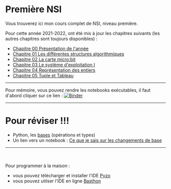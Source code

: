 # Première NSI

Vous trouverez ici mon cours complet de NSI, niveau première.

Pour cette année 2021-2022, ont été mis à jour les chapitres suivants (les autres chapitres sont toujours disponibles) :

* [Chapitre 00 Présentation de l'année](https://github.com/NaturelEtChaud/NSI-Premiere/tree/main/00)
* [Chapitre 01 Les différentes structures algorithmiques](https://github.com/NaturelEtChaud/NSI-Premiere/tree/main/01LesDifferentesStructuresAlgorithmiques)
* [Chapitre 02 La carte micro:bit](https://github.com/NaturelEtChaud/NSI-Premiere/tree/main/02%20La%20carte%20MicroBit)
* [Chapitre 03 Le système d'exploitation I](https://github.com/NaturelEtChaud/NSI-Premiere/tree/main/03%20Syst%C3%A8me%20d'exploitation%20I)
* [Chapitre 04 Représentation des entiers](https://github.com/NaturelEtChaud/NSI-Premiere/tree/main/04%20Repr%C3%A9sentation%20des%20entiers)
* [Chapitre 05 Tuple et Tableau](https://github.com/NaturelEtChaud/NSI-Premiere/tree/main/05%20Tuple%20et%20Tableau)

---
Pour mémoire, vous pouvez rendre les notebooks exécutables, il faut d'abord cliquer sur ce lien : [![Binder](https://mybinder.org/badge_logo.svg)](https://mybinder.org/v2/gh/lebonprof/NSI-Premiere/HEAD)


---
# Pour réviser !!!
* Python, les [bases](https://github.com/NaturelEtChaud/NSI-Premiere/blob/main/Revisions/CeQueJeSaisPython1.ipynb) (opérations et types)
* Un lien vers un notebook : [Ce que je sais sur les changements de base](notebook.basthon.fr/?ipynb=%257B%2522path%2522%253A%2522Untitled.ipynb%2522%252C%2522name%2522%253A%2522Untitled.ipynb%2522%252C%2522content%2522%253A%257B%2522cells%2522%253A%255B%257B%2522metadata%2522%253A%257B%257D%252C%2522cell_type%2522%253A%2522markdown%2522%252C%2522source%2522%253A%2522***Tous%2520les%2520changement%2520de%2520bases%2520que%2520je%2520dois%2520savoir%2520faire***%2522%257D%252C%257B%2522metadata%2522%253A%257B%257D%252C%2522cell_type%2522%253A%2522markdown%2522%252C%2522source%2522%253A%2522*1%2529%2520Je%2520sais%2520faire%2520avec%2520Python*%2522%257D%252C%257B%2522metadata%2522%253A%257B%2522trusted%2522%253Atrue%257D%252C%2522cell_type%2522%253A%2522code%2522%252C%2522source%2522%253A%2522%2523conversion%2520d%25C3%25A9cimale%2520en%2520binaire%255Cnbin%2528148%2529%2522%252C%2522execution_count%2522%253Anull%252C%2522outputs%2522%253A%255B%255D%257D%252C%257B%2522metadata%2522%253A%257B%2522trusted%2522%253Atrue%257D%252C%2522cell_type%2522%253A%2522code%2522%252C%2522source%2522%253A%2522%2523conversion%2520d%25C3%25A9cimale%2520en%2520hexad%25C3%25A9cimale%255Cnhex%2528148%2529%2522%252C%2522execution_count%2522%253Anull%252C%2522outputs%2522%253A%255B%255D%257D%252C%257B%2522metadata%2522%253A%257B%2522trusted%2522%253Atrue%257D%252C%2522cell_type%2522%253A%2522code%2522%252C%2522source%2522%253A%2522%2523conversion%2520binaire%2520vers%2520d%25C3%25A9cimale%255Cnint%25280b10101010%2529%2522%252C%2522execution_count%2522%253Anull%252C%2522outputs%2522%253A%255B%255D%257D%252C%257B%2522metadata%2522%253A%257B%2522trusted%2522%253Atrue%257D%252C%2522cell_type%2522%253A%2522code%2522%252C%2522source%2522%253A%2522%2523conversion%2520hexad%25C3%25A9cimale%2520vers%2520d%25C3%25A9cimale%255Cnint%25280xAF%2529%2522%252C%2522execution_count%2522%253Anull%252C%2522outputs%2522%253A%255B%255D%257D%252C%257B%2522metadata%2522%253A%257B%257D%252C%2522cell_type%2522%253A%2522markdown%2522%252C%2522source%2522%253A%2522*2%2529%2520Je%2520sais%2520compter%2520dans%2520les%2520bases%2520d%25C3%25A9cimale%252C%2520binaire%2520et%2520h%25C3%25A9xad%25C3%25A9cimale.*%2522%257D%252C%257B%2522metadata%2522%253A%257B%257D%252C%2522cell_type%2522%253A%2522markdown%2522%252C%2522source%2522%253A%2522%257CD%25C3%25A9cimale%257C0%257C1%257C2%257C3%257C4%257C5%257C6%257C7%257C8%257C9%257C10%257C11%257C12%257C13%257C14%257C15%257C16%257C17%257C18%257C19%257C20%257C21%257C22%257C...%257C%255Cn%257C-%257C-%257C-%257C-%257C-%257C-%257C-%257C-%257C-%257C-%257C-%257C-%257C-%257C-%257C-%257C-%257C-%257C-%257C-%257C-%257C-%257C-%257C-%257C-%257C-%257C%255Cn%257CBinaire%257C0%257C1%257C10%257C11%257C100%257C101%257C110%257C111%257C1000%257C1001%257C1010%257C1011%257C1100%257C1101%257C1110%257C1111%257C10000%257C10001%257C10010%257C10011%257C10100%257C10101%257C10110%257C...%257C%255Cn%257CH%25C3%25A9xad%25C3%25A9cimale%257C0%257C1%257C2%257C3%257C4%257C5%257C6%257C7%257C8%257C9%257CA%257CB%257CC%257CD%257CE%257CF%257C10%257C11%257C12%257C13%257C14%257C15%257C16%257C...%257C%2522%257D%252C%257B%2522metadata%2522%253A%257B%257D%252C%2522cell_type%2522%253A%2522markdown%2522%252C%2522source%2522%253A%2522*3%2529%2520Je%2520sais%2520convertir%2520**%25C3%25A0%2520la%2520main**%2520un%2520nombre%2520entier%2520positif%2520d%27%25C3%25A9criture%2520binaire%2520%25C3%25A0%2520%25C3%25A9criture%2520d%25C3%25A9cimale*%2522%257D%252C%257B%2522metadata%2522%253A%257B%257D%252C%2522cell_type%2522%253A%2522markdown%2522%252C%2522source%2522%253A%2522Je%2520me%2520rapelle%2520des%2520puissances%2520de%25202%2520%253A%2520%25242%255E0%2520%253D%25201%2524%2520%252C%2520%25242%255E1%2520%253D2%2524%252C%2520%25242%255E2%2520%253D4%2524%252C%2520%25242%255E3%2520%253D8%2524%252C%2520%25242%255E4%2520%253D16%2524%252C%2520%25242%255E5%2520%253D32%2524%252C%2520%25242%255E6%2520%253D64%2524%252C%2520%25242%255E7%2520%253D128%2524%252C%2520%25242%255E8%2520%253D%2520256%2524%2522%257D%252C%257B%2522metadata%2522%253A%257B%257D%252C%2522cell_type%2522%253A%2522markdown%2522%252C%2522source%2522%253A%2522Je%2520veux%2520convertir%2520le%2520nombre%2520%256010011011%2560%2520de%2520binaire%2520%25C3%25A0%2520d%25C3%25A9cimale.%2522%257D%252C%257B%2522metadata%2522%253A%257B%257D%252C%2522cell_type%2522%253A%2522markdown%2522%252C%2522source%2522%253A%2522Je%2520construis%2520un%2520tableau%2520avec%2520les%2520puissances%2520d%25C3%25A9croissantes%2520de%25202%2520et%2520le%2520nombre%2520en%2520binaire%2520%253A%255Cn%255Cn128%257C64%257C32%257C16%257C8%257C4%257C2%257C1%257C%255Cn-%257C-%257C-%257C-%257C-%257C-%257C-%257C-%257C%255Cn1%257C0%257C0%257C1%257C1%257C0%257C1%257C1%257C%255Cn%255CnLe%25201%2520signifie%252C%2520on%2520prend%252C%2520le%25200%252C%2520on%2520ne%2520prend%2520pas.%2520Ainsi%2520%253A%255Cn%255Cn%252410011011_2%2520%253D%2520128%2520%252B%252016%2520%252B%25208%2520%252B%25202%2520%252B%25201%2520%253D%2520155_%257B10%257D%2524%2520%2522%257D%252C%257B%2522metadata%2522%253A%257B%257D%252C%2522cell_type%2522%253A%2522markdown%2522%252C%2522source%2522%253A%2522*4%2529%2520Je%2520sais%2520convertir%2520**%25C3%25A0%2520la%2520main**%2520un%2520nombre%2520entier%2520positif%2520d%27%25C3%25A9criture%2520d%25C3%25A9cimale%2520%25C3%25A0%2520%25C3%25A9criture%2520binaire*%2522%257D%252C%257B%2522metadata%2522%253A%257B%257D%252C%2522cell_type%2522%253A%2522markdown%2522%252C%2522source%2522%253A%2522Je%2520veux%2520convertir%2520%2560167%2560%2520en%2520binaire%255Cn%255CnJe%2520regarde%2520le%2520tableau%2520des%2520puissances%2520de%25202%2520d%25C3%25A9croissantes%2520%253A%255Cn%255Cn128%257C64%257C32%257C16%257C8%257C4%257C2%257C1%257C%255Cn-%257C-%257C-%257C-%257C-%257C-%257C-%257C-%257C%255Cn%255CnJe%2520rechere%2520la%2520puissance%2520de%25202%2520imm%25C3%25A9diatement%2520inf%25C3%25A9rieure%2520%25C3%25A0%2520167.%2520C%27est%2520128.%2520J%27effectue%2520la%2520diff%25C3%25A9rence%2520entre%2520167%2520et%2520128%2520%253A%255Cn%255Cn167%2520-%2520128%2520%253D%252039%255Cn%255CnJe%2520cherche%2520la%2520puissance%25202%2520imm%25C3%25A9diatement%2520inf%25C3%25A9rieure%2520%25C3%25A0%252039.%2520C%27est%252032.%2520J%27effectue%2520la%2520diff%25C3%25A9rence%2520entre%252039%2520et%252032%2520%253A%255Cn%255Cn39%2520-%252032%2520%253D%25207%255Cn%255CnJe%2520cherche%2520la%2520puissance%25202%2520imm%25C3%25A9diatement%2520inf%25C3%25A9rieure%2520%25C3%25A0%25207.%2520C%27est%25204.%2520J%27effectue%2520la%2520diff%25C3%25A9rence%2520entre%25207%2520et%25204%2520%253A%255Cn%255Cn7%2520-%25204%2520%253D%25203%255Cn%255CnJe%2520cherche%2520la%2520puissance%25202%2520imm%25C3%25A9diatement%2520inf%25C3%25A9rieure%2520%25C3%25A0%25203.%2520C%27est%25202.%2520J%27effectue%2520la%2520diff%25C3%25A9rence%2520entre%25203%2520et%25202%2520%253A%255Cn%255Cn3%2520-%25202%2520%253D%25201%255Cn%255CnQuand%2520j%27arrive%2520%25C3%25A0%25201%2520ou%25200%2520j%27ai%2520termin%25C3%25A9.%255Cn%255CnJe%2520r%25C3%25A9capitule%2520toutes%2520les%2520puissances%2520de%25202%2520que%2520j%27ai%2520prises%2520%253A%255Cn%255Cn167%2520%253D%2520128%2520%252B%252032%2520%252B%25204%2520%252B%25202%2520%252B%25201%255Cn%255CnAvec%2520le%2520tableau%2520des%2520puissances%2520de%25202%252C%2520toujours%2520avec%2520la%2520convention%2520un%25201%2520si%2520je%2520prends%252C%2520un%25200%2520sinon%252C%2520cela%2520donne%2520%253A%255Cn%255Cn128%257C64%257C32%257C16%257C8%257C4%257C2%257C1%257C%255Cn-%257C-%257C-%257C-%257C-%257C-%257C-%257C-%257C%255Cn1%257C0%257C1%257C0%257C0%257C1%257C1%257C1%257C%255Cn%255CnDonc%2520%253A%2520%2524167_%257B10%257D%2520%253D%25201010%7E0111_2%2524%2522%257D%252C%257B%2522metadata%2522%253A%257B%257D%252C%2522cell_type%2522%253A%2522markdown%2522%252C%2522source%2522%253A%2522*5%2529%2520Je%2520sais%2520convertir%2520**%25C3%25A0%2520la%2520main**%2520un%2520nombre%2520entier%2520positif%2520d%27%25C3%25A9criture%2520binaire%2520%25C3%25A0%2520%25C3%25A9criture%2520hexad%25C3%25A9cimale*%2520%2522%257D%252C%257B%2522metadata%2522%253A%257B%257D%252C%2522cell_type%2522%253A%2522markdown%2522%252C%2522source%2522%253A%2522Pour%2520convertir%2520le%2520nombre%2520%25241010%7E0111_2%2524%2520en%2520h%25C3%25A9xad%25C3%25A9cimale%2520on%2520utilise%2520le%2520tableau%2520habituel%2520%253A%255Cn%255Cn128%257C64%257C32%257C16%257C8%257C4%257C2%257C1%257C%255Cn-%257C-%257C-%257C-%257C-%257C-%257C-%257C-%257C%255Cn1%257C0%257C1%257C0%257C0%257C1%257C1%257C1%257C%255Cn%255Cnmais%2520on%2520va%2520le%2520couper%2520en%25202.%2520Les%25204%2520bits%2520de%2520poids%2520forts%2520%25C3%25A0%2520gauche%2520et%2520les%25204%2520bits%2520de%2520poids%2520faibles%2520%25C3%25A0%2520droite%2520%253A%255Cn%255Cn128%257C64%257C32%257C16%257C-%257C8%257C4%257C2%257C1%257C%255Cn-%257C-%257C-%257C-%257C-%257C-%257C-%257C-%257C-%257C%255Cn1%257C0%257C1%257C0%257C-%257C0%257C1%257C1%257C1%257C%255Cn%255CnPour%2520les%2520bits%2520de%2520poids%2520forts%2520%2528%25C3%25A0%2520gauche%2529%252C%2520on%2520%25C3%25A9changer%2520les%2520puissances%2520de%25202%2520par%2520les%2520puissances%25208%252C%25204%252C%25202%252C%25201%2520%253A%255Cn%255Cn8%257C4%257C2%257C1%257C-%257C8%257C4%257C2%257C1%257C%255Cn-%257C-%257C-%257C-%257C-%257C-%257C-%257C-%257C-%257C%255Cn1%257C0%257C1%257C0%257C-%257C0%257C1%257C1%257C1%257C%255Cn%255CnPour%2520les%2520bits%2520de%2520poids%2520forts%252C%2520on%2520a%2520%253A%2520%25248%2520%252B%25202%2520%253D%252010_%257B10%257D%2520%253D%2520A_%257B16%257D%2524.%255Cn%255CnPour%2520les%2520bits%2520de%2520poids%2520faibles%252C%2520on%2520a%2520%253A%2520%25244%2520%252B%25202%2520%252B%25201%2520%253D%25207_%257B10%257D%2520%253D%25207_%257B16%257D%2524.%255Cn%255CnAinsi%2520%253A%2520%25241010%7E0111_2%2520%253D%2520A7_%257B16%257D%2524%2522%257D%252C%257B%2522metadata%2522%253A%257B%257D%252C%2522cell_type%2522%253A%2522markdown%2522%252C%2522source%2522%253A%2522*6%2529%2520Je%2520sais%2520le%2520nombre%2520d%27entier%2520sign%25C3%25A9s%2520que%2520je%2520peux%2520coder*%2520%2522%257D%252C%257B%2522metadata%2522%253A%257B%257D%252C%2522cell_type%2522%253A%2522markdown%2522%252C%2522source%2522%253A%2522Avec%2520%2524n%2524%2520bits%252C%2520on%2520peut%2520coder%2520%25242%255En%2524%2520entiers%2520sign%25C3%25A9s%2520%253A%2520%25242%255E%257Bn-1%257D%2524%2520n%25C3%25A9gatifs%252C%25201%2520seul%2520z%25C3%25A9ro%2520et%2520%25242%255E%257Bn-1%257D-1%2524%2520positifs.%255Cn%255CnAinsi%2520avec%25204%2520bits%252C%2520on%2520peut%2520coder%2520%25242%255E4%2520%253D%252016%2524%2520entiers%2520sign%25C3%25A9s%2520%253A%2520%25242%255E3%2520%253D%25208%2524%2520n%25C3%25A9gatifs%252C%25201%2520seul%2520z%25C3%25A9ro%2520et%2520%25242%255E3-1%2520%253D%25207%2524%2520positifs.%255Cn%255CnAinsi%2520avec%25208%2520bits%252C%2520on%2520peut%2520coder%2520%25242%255E8%2520%253D%2520256%2524%2520entiers%2520sign%25C3%25A9s%2520%253A%2520%25242%255E7%2520%253D%2520128%2524%2520n%25C3%25A9gatifs%252C%25201%2520seul%2520z%25C3%25A9ro%2520et%2520%25242%255E7-1%2520%253D%2520127%2524%2520positifs.%255Cn%255Cn...%2522%257D%252C%257B%2522metadata%2522%253A%257B%257D%252C%2522cell_type%2522%253A%2522markdown%2522%252C%2522source%2522%253A%2522*7%2529%2520Je%2520sais%2520convertir%2520**%25C3%25A0%2520la%2520main**%2520un%2520nombre%2520entier%2520n%25C3%25A9gatif%2520en%2520%25C3%25A9criture%2520binaire*%2522%257D%252C%257B%2522metadata%2522%253A%257B%257D%252C%2522cell_type%2522%253A%2522markdown%2522%252C%2522source%2522%253A%2522Pour%2520convertir%2520le%2520nombre%2520%2560-54%2560%2520en%2520binaire%2520par%2520la%2520m%25C3%25A9thode%2520du%2520compl%25C3%25A9ment%2520%25C3%25A0%25202%2520%253A%255Cn-%2520on%2520prend%2520le%2520nombre%2520en%2520valeur%2520absolue%2520%2528sans%2520le%2520signe%2529%2520%253A%252054%255Cn-%2520on%2520le%2520convertit%2520en%2520binaire%2520%253A%25200011%25200110%255Cn-%2520on%2520op%25C3%25A9re%2520%25C3%25A0%2520une%2520n%25C3%25A9gation%2520de%2520chaque%2520bit%2520%253A%25201100%25201001%255Cn-%2520on%2520ajoute%25201%2520%253A%25201100%25201010%2520%2528attention%2520%25C3%25A0%2520la%2520retenue%2529%255Cn%255CnDonc%2520%2524-54_%257B10%257D%2520%253D%25201100%7E1010_2%2524%2522%257D%252C%257B%2522metadata%2522%253A%257B%257D%252C%2522cell_type%2522%253A%2522markdown%2522%252C%2522source%2522%253A%2522*8%2529%2520Je%2520sais%2520convertir%2520**%25C3%25A0%2520la%2520main**%2520un%2520nombre%2520entier%2520n%25C3%25A9gatif%2520de%2520binaire%2520%25C3%25A0%2520d%25C3%25A9cimale*%2522%257D%252C%257B%2522metadata%2522%253A%257B%257D%252C%2522cell_type%2522%253A%2522markdown%2522%252C%2522source%2522%253A%2522Pour%2520convertir%2520le%2520nombre%2520n%25C3%25A9gatif%2520%25601001%25201010%2560%2520d%25C3%25A9cimale%2520par%2520la%2520m%25C3%25A9thode%2520du%2520compl%25C3%25A9ment%2520%25C3%25A0%25202%2520%253A%255Cn-%2520on%2520op%25C3%25A9re%2520%25C3%25A0%2520une%2520n%25C3%25A9gation%2520de%2520chaque%2520bit%2520%253A%25200110%25200101%255Cn-%2520on%2520ajoute%25201%2520%253A%25200110%25200110%2520%2528attention%2520%25C3%25A0%2520la%2520retenue%2529%255Cn-%2520on%2520le%2520convertit%2520en%2520base%2520d%25C3%25A9cimale%2520%253A%252064%252B32%252B4%252B2%2520%253D%2520102%255Cn-%2520on%2520rajoute%2520le%2520symbole%2520-%2520%2520%253A%2520-102%255Cn%255CnDonc%2520%25241001%7E1010_2%2520%253D%2520-102_%257B10%257D%2524%2522%257D%255D%252C%2522metadata%2522%253A%257B%2522kernelspec%2522%253A%257B%2522name%2522%253A%2522python3%2522%252C%2522display_name%2522%253A%2522Python%25203%2522%252C%2522language%2522%253A%2522python%2522%257D%257D%252C%2522nbformat%2522%253A4%252C%2522nbformat_minor%2522%253A2%257D%257D)


---
<br>
<br>
Pour programmer à la maison :

* vous pouvez télécharger et installer l'IDE [Pyzo](https://pyzo.org/start.html)
* vous pouvez utilser l'IDE en ligne [Basthon](https://console.basthon.fr/)
